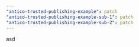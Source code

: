 ```yaml
---
"antico-trusted-publishing-example": patch
"antico-trusted-publishing-example-sub-1": patch
"antico-trusted-publishing-example-sub-2": patch
---
```


asd
